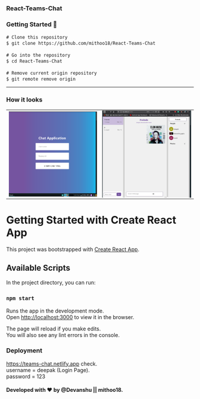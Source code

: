 ### React-Teams-Chat

### Getting Started 🚀

```
# Clone this repository
$ git clone https://github.com/mithoo18/React-Teams-Chat

# Go into the repository
$ cd React-Teams-Chat

# Remove current origin repository
$ git remote remove origin
```

---

### How it looks 

<table>
<tr>
<td><img align="left" src="Login.png" alt="Login" /></td>
<td><img align="right" src="chat 1.png"  alt="Chatting" /></td> 
 
</tr>
</table>

# Getting Started with Create React App

This project was bootstrapped with [Create React App](https://github.com/facebook/create-react-app).

## Available Scripts

In the project directory, you can run:

### `npm start`

Runs the app in the development mode.\
Open [http://localhost:3000](http://localhost:3000) to view it in the browser.

The page will reload if you make edits.\
You will also see any lint errors in the console.

### Deployment

https://teams-chat.netlify.app check.\
username = deepak (Login Page).\
password = 123

#### Developed with ❤ by @Devanshu || mithoo18.
